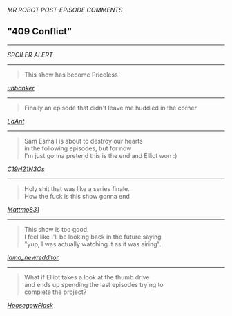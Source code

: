_MR ROBOT POST-EPISODE COMMENTS_

## "409 Conflict"

---

_SPOILER ALERT_

---

> This show has become Priceless

_[unbanker](https://www.reddit.com/r/MrRobot/comments/e3j3cj/mr_robot_4x09_409_conflict_postepisode_discussion/f9f572d/)_

---

> Finally an episode that didn't leave me huddled in the corner

_[EdAnt](https://www.reddit.com/r/MrRobot/comments/e5aba0/rewatching_last_nights_episode_like/f9j6xtr/)_

---

> Sam Esmail is about to destroy our hearts  
in the following episodes, but for now  
I'm just gonna pretend this is the end and Elliot won :)

_[C19H21N3Os](https://www.reddit.com/r/MrRobot/comments/e3j3cj/mr_robot_4x09_409_conflict_postepisode_discussion/f9f6fla/)_

---

> Holy shit that was like a series finale.  
How the fuck is this show gonna end

_[Mattmo831
](https://www.reddit.com/r/MrRobot/comments/e3j3cj/mr_robot_4x09_409_conflict_postepisode_discussion/f9f4e6d/)_

---

> This show is too good.  
I feel like I'll be looking back in the future saying  
"yup, I was actually watching it as it was airing".

_[iama_newredditor](https://www.reddit.com/r/MrRobot/comments/e3j3cj/mr_robot_4x09_409_conflict_postepisode_discussion/f9f4t26/)_

---

> What if Elliot takes a look at the thumb drive  
and ends up spending the last episodes trying to  
complete the project?

_[HoosegowFlask
](https://www.reddit.com/r/MrRobot/comments/e3j3cj/mr_robot_4x09_409_conflict_postepisode_discussion/f9f4h47/)_
